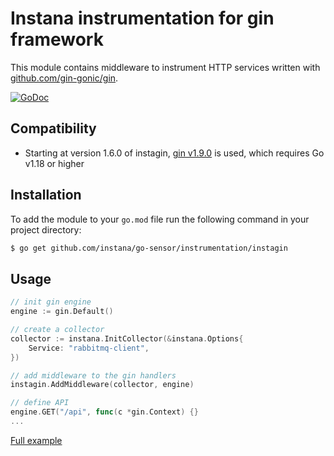Instana instrumentation for gin framework
=============================================

This module contains middleware to instrument HTTP services written with [github.com/gin-gonic/gin](https://github.com/gin-gonic/gin).

[![GoDoc](https://img.shields.io/static/v1?label=godoc&message=reference&color=blue)][godoc]

Compatibility
-------------

 * Starting at version 1.6.0 of instagin, [gin v1.9.0](https://github.com/gin-gonic/gin/releases/tag/v1.9.0) is used, which requires Go v1.18 or higher


Installation
------------

To add the module to your `go.mod` file run the following command in your project directory:

```bash
$ go get github.com/instana/go-sensor/instrumentation/instagin
```

Usage
-----

```go
// init gin engine
engine := gin.Default()

// create a collector
collector := instana.InitCollector(&instana.Options{
    Service: "rabbitmq-client",
})

// add middleware to the gin handlers
instagin.AddMiddleware(collector, engine)

// define API
engine.GET("/api", func(c *gin.Context) {}
...
```
[Full example][fullExample]



[godoc]: https://pkg.go.dev/github.com/instana/go-sensor/instrumentation/instagin
[fullExample]: https://github.com/instana/go-sensor/blob/main/example/gin/main.go
